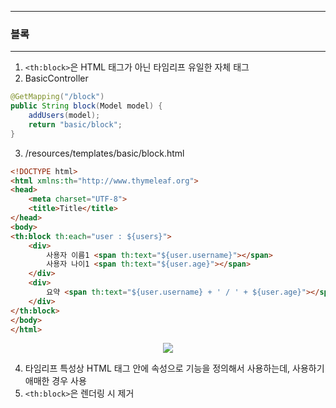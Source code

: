 -----
### 블록
-----
1. ```<th:block>```은 HTML 태그가 아닌 타임리프 유일한 자체 태그
2. BasicController
```java
@GetMapping("/block")
public String block(Model model) {
    addUsers(model);
    return "basic/block";
}
```

3. /resources/templates/basic/block.html
```html
<!DOCTYPE html>
<html xmlns:th="http://www.thymeleaf.org">
<head>
    <meta charset="UTF-8">
    <title>Title</title>
</head>
<body>
<th:block th:each="user : ${users}">
    <div>
        사용자 이름1 <span th:text="${user.username}"></span>
        사용자 나이1 <span th:text="${user.age}"></span>
    </div>
    <div>
        요약 <span th:text="${user.username} + ' / ' + ${user.age}"></span>
    </div>
</th:block>
</body>
</html>
```
<div align="center">
<img src="https://github.com/sooyounghan/Java/assets/34672301/699089a8-97ce-49d3-9483-c250c4171c1e">
</div>

4. 타임리프 특성상 HTML 태그 안에 속성으로 기능을 정의해서 사용하는데, 사용하기 애매한 경우 사용
5. ```<th:block>```은 렌더링 시 제거
